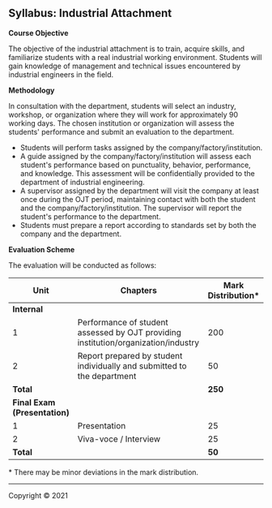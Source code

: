## Syllabus: Industrial Attachment

**Course Objective**

The objective of the industrial attachment is to train, acquire skills, and familiarize students with a real industrial working environment. Students will gain knowledge of management and technical issues encountered by industrial engineers in the field.

**Methodology**

In consultation with the department, students will select an industry, workshop, or organization where they will work for approximately 90 working days. The chosen institution or organization will assess the students' performance and submit an evaluation to the department.

* Students will perform tasks assigned by the company/factory/institution.
* A guide assigned by the company/factory/institution will assess each student's performance based on punctuality, behavior, performance, and knowledge. This assessment will be confidentially provided to the department of industrial engineering.
* A supervisor assigned by the department will visit the company at least once during the OJT period, maintaining contact with both the student and the company/factory/institution. The supervisor will report the student's performance to the department.
* Students must prepare a report according to standards set by both the company and the department.

**Evaluation Scheme**

The evaluation will be conducted as follows:

| Unit | Chapters | Mark Distribution\* |
|---|---|---|
| **Internal** |  |  |
| 1 | Performance of student assessed by OJT providing institution/organization/industry | 200 |
| 2 | Report prepared by student individually and submitted to the department | 50 |
| **Total** |  | **250** |
| **Final Exam (Presentation)** |  |  |
| 1 | Presentation | 25 |
| 2 | Viva-voce / Interview | 25 |
| **Total** |  | **50** |

\* There may be minor deviations in the mark distribution.

---

Copyright © 2021